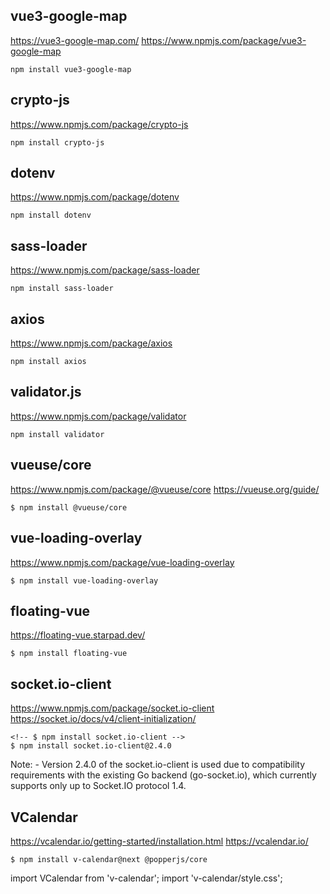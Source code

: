 ## vue3-google-map

https://vue3-google-map.com/
https://www.npmjs.com/package/vue3-google-map

    npm install vue3-google-map

<!-- --------------------------------------------------------------- -->

## crypto-js

https://www.npmjs.com/package/crypto-js

    npm install crypto-js

<!-- --------------------------------------------------------------- -->

## dotenv

https://www.npmjs.com/package/dotenv

    npm install dotenv

<!-- --------------------------------------------------------------- -->

## sass-loader

https://www.npmjs.com/package/sass-loader

    npm install sass-loader

<!-- --------------------------------------------------------------- -->

## axios

https://www.npmjs.com/package/axios
    
    npm install axios

<!-- --------------------------------------------------------------- -->

## validator.js

https://www.npmjs.com/package/validator

    npm install validator

<!-- --------------------------------------------------------------- -->

## vueuse/core

https://www.npmjs.com/package/@vueuse/core
https://vueuse.org/guide/

    $ npm install @vueuse/core

<!-- --------------------------------------------------------------- -->

## vue-loading-overlay

https://www.npmjs.com/package/vue-loading-overlay

    $ npm install vue-loading-overlay

<!-- --------------------------------------------------------------- -->

## floating-vue

https://floating-vue.starpad.dev/

    $ npm install floating-vue


<!-- --------------------------------------------------------------- -->

## socket.io-client

https://www.npmjs.com/package/socket.io-client
https://socket.io/docs/v4/client-initialization/

    <!-- $ npm install socket.io-client -->
    $ npm install socket.io-client@2.4.0

Note: - Version 2.4.0 of the socket.io-client is used due to compatibility requirements with the
    existing Go backend (go-socket.io), which currently supports only up to Socket.IO protocol 1.4. 


<!-- --------------------------------------------------------------- -->

## VCalendar

https://vcalendar.io/getting-started/installation.html
https://vcalendar.io/

    $ npm install v-calendar@next @popperjs/core

import VCalendar from 'v-calendar';
import 'v-calendar/style.css';

